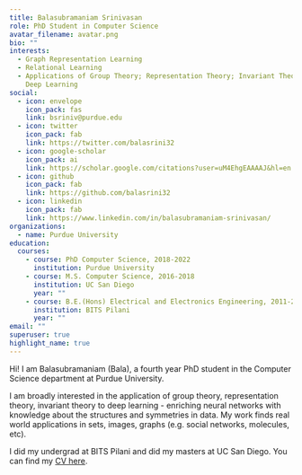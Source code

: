 ```yaml
---
title: Balasubramaniam Srinivasan
role: PhD Student in Computer Science
avatar_filename: avatar.png
bio: ""
interests:
  - Graph Representation Learning
  - Relational Learning
  - Applications of Group Theory; Representation Theory; Invariant Theory to
    Deep Learning
social:
  - icon: envelope
    icon_pack: fas
    link: bsriniv@purdue.edu
  - icon: twitter
    icon_pack: fab
    link: https://twitter.com/balasrini32
  - icon: google-scholar
    icon_pack: ai
    link: https://scholar.google.com/citations?user=uM4EhgEAAAAJ&hl=en
  - icon: github
    icon_pack: fab
    link: https://github.com/balasrini32
  - icon: linkedin
    icon_pack: fab
    link: https://www.linkedin.com/in/balasubramaniam-srinivasan/
organizations:
  - name: Purdue University
education:
  courses:
    - course: PhD Computer Science, 2018-2022
      institution: Purdue University
    - course: M.S. Computer Science, 2016-2018
      institution: UC San Diego
      year: ""
    - course: B.E.(Hons) Electrical and Electronics Engineering, 2011-2015
      institution: BITS Pilani
      year: ""
email: ""
superuser: true
highlight_name: true
---
```

Hi! I am Balasubramaniam (Bala), a fourth year PhD student in the Computer Science department at Purdue University. 

I am broadly interested in the application of group theory, representation theory, invariant theory to deep learning - enriching neural networks with knowledge about  the structures and symmetries in data.  My work finds real world applications in sets, images, graphs (e.g. social networks, molecules, etc).

I did my undergrad at BITS Pilani and did my masters at UC San Diego. You can find my [CV here](https://balasrini32.netlify.app/uploads/Bala_CV_Oct21.pdf).